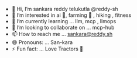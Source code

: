 - 👋 Hi, I’m sankara reddy telukutla @reddy-sh
- 👀 I’m interested in ai 🤖, farming 🌾 , hiking , fitness 
- 🌱 I’m currently learning ... llm, mcp , llmops
- 💞️ I’m looking to collaborate on ... mcp-hub
- 📫 How to reach me ... sankara@reddy.sh
- 😄 Pronouns: ... San-kara
- ⚡ Fun fact: ... Love Tractors 🚜

<!---
reddy-sh/reddy-sh is a ✨ special ✨ repository because its `README.md` (this file) appears on your GitHub profile.
You can click the Preview link to take a look at your changes.
--->
